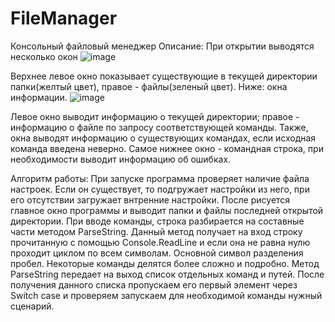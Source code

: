 # FileManager
Консольный файловый менеджер
Описание: 
При открытии выводятся несколько окон
![image](https://user-images.githubusercontent.com/89041767/135588925-9bc7166e-b68c-4fc5-9bb0-1814021afd24.png)

Верхнее левое окно показывает существующие в текущей директории папки(желтый цвет), правое - файлы(зеленый цвет).
Ниже: окна информации.
![image](https://user-images.githubusercontent.com/89041767/135709223-26a0a218-c96c-4659-b92b-b32970bc0cec.png)

Левое окно выводит информацию о текущей директории; правое - информацию о файле по запросу соответствующей команды.
Также, окна выводят информацию о существующих командах, если исходная команда введена неверно. Самое нижнее окно - командная строка, при необходимости выводит информацию об ошибках.

Алгоритм работы: 
При запуске программа проверяет наличие файла настроек. Если он существует, то подгружает настройки из него, при его отсутствии загружает внтренние настройки. После рисуется главное окно программы и выводит папки и файлы последней открытой директории.  При вводе команды, строка разбирается на составные части методом ParseString. Данный метод получает на вход строку прочитанную с помощью Console.ReadLine и если она не равна нулю проходит циклом по всем символам. Основной символ разделения пробел. Некоторые команды делятся более сложно и подробно. Метод ParseString передает на выход список отдельных команд и путей. После получения данного списка пропускаем его первый элемент через Switch case и проверяем запускаем для необходимой команды нужный сценарий.
